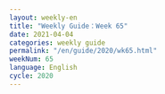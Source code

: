 ```yaml
---
layout: weekly-en
title: "Weekly Guide：Week 65"
date: 2021-04-04
categories: weekly guide
permalink: "/en/guide/2020/wk65.html"
weekNum: 65
language: English
cycle: 2020
---
```

